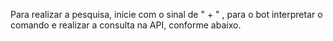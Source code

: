 Para realizar a pesquisa, inicie com o sinal de " + " , para o bot interpretar o comando e realizar a consulta na API, conforme abaixo.
